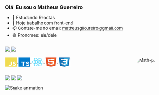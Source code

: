 ### Olá! Eu sou o Matheus Guerreiro 

- 📖 Estudando ReactJs
- 🔭 Hoje trabalho com front-end
- 📫 Contate-me no email: matheusglloureiro@gmail.com
- 😄 Pronomes: ele/dele

##

<div>
  <a href="https://github.com/Matheus-Guerreiro">
  <img height="180em" src="https://github-readme-stats.vercel.app/api?username=Matheus-Guerreiro&show_icons=true&theme=aura_dark&include_all_commits=true&count_private=true"/>
  <img height="180em" src="https://github-readme-stats.vercel.app/api/top-langs/?username=Matheus-Guerreiro&layout=compact&langs_count=7&theme=aura_dark"/>
</div>
  
  <div style="display: inline_block"><br>
  <img align="center" alt="Math-Js" height="30" width="40" src="https://raw.githubusercontent.com/devicons/devicon/master/icons/javascript/javascript-plain.svg">
  <img align="center" alt="Math-Js" height="30" width="40" src="https://raw.githubusercontent.com/devicons/devicon/master/icons/typescript/typescript-plain.svg">
  <img align="center" alt="Math-React" height="30" width="40" src="https://raw.githubusercontent.com/devicons/devicon/master/icons/react/react-original.svg">
  <img align="center" alt="Math-HTML" height="30" width="40" src="https://raw.githubusercontent.com/devicons/devicon/master/icons/html5/html5-original.svg">
  <img align="center" alt="Math-CSS" height="30" width="40" src="https://raw.githubusercontent.com/devicons/devicon/master/icons/css3/css3-original.svg">
  <img align="right" alt="Math-pic" height="150" style="border-radius:50px;" src="https://i.picasion.com/pic92/2e690866c8bc8c59a931de2a2eda1b4a.gif">
</div>
  
  ##
  
 <div>
  <a href="https://www.instagram.com/_matheusgl/" target="_blank"><img src="https://img.shields.io/badge/-Instagram-%23E4405F?style=for-the-badge&logo=instagram&logoColor=white" target="_blank"></a>
  <a href = "mailto:matheusglloureiro@gmail.com"><img src="https://img.shields.io/badge/-Gmail-%23333?style=for-the-badge&logo=gmail&logoColor=white" target="_blank"></a>
  <a href="www.linkedin.com/in/matheus-guerreiro-0a545b208" target="_blank"><img src="https://img.shields.io/badge/-LinkedIn-%230077B5?style=for-the-badge&logo=linkedin&logoColor=white" target="_blank"></a> 
 </div>
  
  ![Snake animation](https://github.com/Matheus-Guerreiro/Matheus-Guerreiro/blob/output/github-contribution-grid-snake.svg)
